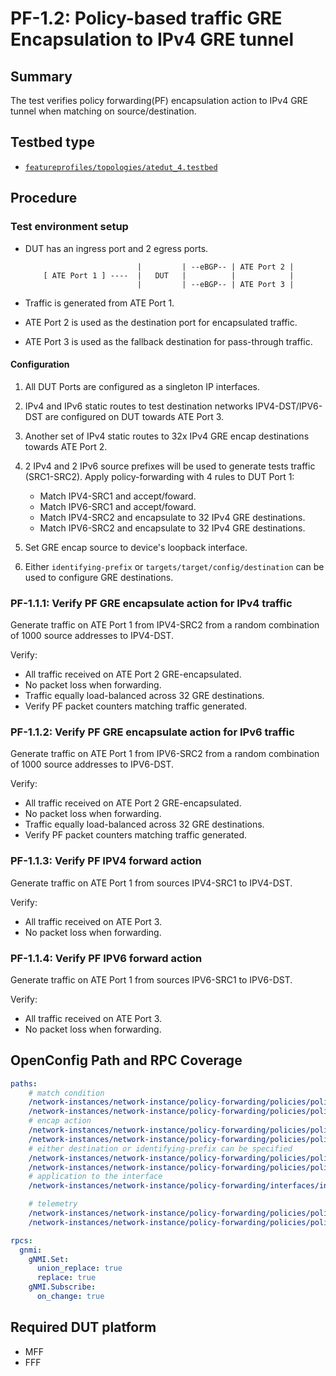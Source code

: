 # PF-1.2: Policy-based traffic GRE Encapsulation to IPv4 GRE tunnel

## Summary

The test verifies policy forwarding(PF) encapsulation action to IPv4 GRE tunnel when matching on source/destination.

## Testbed type

*  [`featureprofiles/topologies/atedut_4.testbed`](https://github.com/openconfig/featureprofiles/blob/main/topologies/atedut_4.testbed)

## Procedure

### Test environment setup

*   DUT has an ingress port and 2 egress ports.

    ```
                             |         | --eBGP-- | ATE Port 2 |
        [ ATE Port 1 ] ----  |   DUT   |          |            |
                             |         | --eBGP-- | ATE Port 3 |
    ```

*   Traffic is generated from ATE Port 1.
*   ATE Port 2 is used as the destination port for encapsulated 
    traffic.
*   ATE Port 3 is used as the fallback destination for
    pass-through traffic.

#### Configuration

1.  All DUT Ports are configured as a singleton IP interfaces.

2.  IPv4 and IPv6 static routes to test destination networks IPV4-DST/IPV6-DST are configured on DUT towards ATE Port 3.

3.  Another set of IPv4 static routes to 32x IPv4 GRE encap destinations towards ATE Port 2.

4.  2 IPv4 and 2 IPv6 source prefixes will be used to generate tests traffic 
(SRC1-SRC2). Apply policy-forwarding with 4 rules to DUT Port 1:
    - Match IPV4-SRC1 and accept/foward.
    - Match IPV6-SRC1 and accept/foward.
    - Match IPV4-SRC2 and encapsulate to 32 IPv4 GRE destinations.
    - Match IPV6-SRC2 and encapsulate to 32 IPv4 GRE destinations.

5.   Set GRE encap source to device's loopback interface.
6.   Either `identifying-prefix` or `targets/target/config/destination` can be used to configure GRE destinations.

### PF-1.1.1: Verify PF GRE encapsulate action for IPv4 traffic
Generate traffic on ATE Port 1 from IPV4-SRC2 from a random combination of 1000 source addresses to IPV4-DST.

Verify:

*  All traffic received on ATE Port 2 GRE-encapsulated.
*  No packet loss when forwarding.
*  Traffic equally load-balanced across 32 GRE destinations.
*  Verify PF packet counters matching traffic generated.

### PF-1.1.2: Verify PF GRE encapsulate action for IPv6 traffic
Generate traffic on ATE Port 1 from IPV6-SRC2 from a random combination of 1000 source addresses to IPV6-DST.

Verify:

*  All traffic received on ATE Port 2 GRE-encapsulated.
*  No packet loss when forwarding.
*  Traffic equally load-balanced across 32 GRE destinations.
*  Verify PF packet counters matching traffic generated.

### PF-1.1.3: Verify PF IPV4 forward action
Generate traffic on ATE Port 1 from sources IPV4-SRC1 to IPV4-DST.

Verify:

*  All traffic received on ATE Port 3.
*  No packet loss when forwarding.

### PF-1.1.4: Verify PF IPV6 forward action
Generate traffic on ATE Port 1 from sources IPV6-SRC1 to IPV6-DST.

Verify:

*  All traffic received on ATE Port 3.
*  No packet loss when forwarding.

## OpenConfig Path and RPC Coverage

```yaml
paths:
    # match condition
    /network-instances/network-instance/policy-forwarding/policies/policy/rules/rule/ipv4/config/source-address:
    /network-instances/network-instance/policy-forwarding/policies/policy/rules/rule/ipv6/config/source-address:
    # encap action
    /network-instances/network-instance/policy-forwarding/policies/policy/rules/rule/action/encapsulate-gre/targets/target/config/id:
    /network-instances/network-instance/policy-forwarding/policies/policy/rules/rule/action/encapsulate-gre/targets/target/config/source:
    # either destination or identifying-prefix can be specified
    /network-instances/network-instance/policy-forwarding/policies/policy/rules/rule/action/encapsulate-gre/targets/target/config/destination:
    /network-instances/network-instance/policy-forwarding/policies/policy/rules/rule/action/encapsulate-gre/config/identifying-prefix:
    # application to the interface
    /network-instances/network-instance/policy-forwarding/interfaces/interface/config/apply-forwarding-policy:

    # telemetry
    /network-instances/network-instance/policy-forwarding/policies/policy/rules/rule/state/matched-pkts:
    /network-instances/network-instance/policy-forwarding/policies/policy/rules/rule/state/matched-octets:

rpcs:
  gnmi:
    gNMI.Set:
      union_replace: true
      replace: true
    gNMI.Subscribe:
      on_change: true
```

## Required DUT platform

* MFF
* FFF